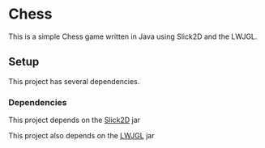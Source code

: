 # Chess

This is a simple Chess game written in Java using Slick2D and the LWJGL.

## Setup

This project has several dependencies.

### Dependencies
This project depends on the [Slick2D](http://slick.ninjacave.com/) jar

This project also depends on the [LWJGL](https://www.lwjgl.org/download) jar
